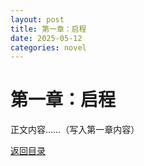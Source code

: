 ```yaml
---
layout: post
title: 第一章：启程
date: 2025-05-12
categories: novel
---
```

# 第一章：启程

正文内容……（写入第一章内容）

[返回目录](/chapters/)
